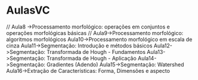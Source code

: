 # AulasVC
//
Aula8 ->Processamento morfológico: operações em conjuntos e operações morfológicas básicas
//
Aula9->Processamento morfológico: algoritmos morfológicos
Aula10->Processamento morfológico em escala de cinza
Aula11->Segmentação: Introdução e métodos básicos
Aula12->Segmentação: Transformada de Hough - Fundamentos
Aula13->Segmentação: Transformada de Hough - Aplicação
Aula14->Segmentação: Gradientes (Adendo)
Aula15->Segmentação: Watershed
Aula16->Extração de Características: Forma, Dimensões e aspecto
